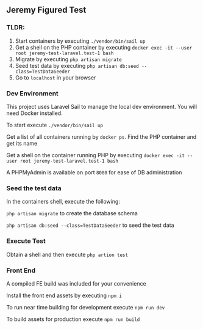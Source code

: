 
## Jeremy Figured Test

### TLDR:

1. Start containers by executing `./vendor/bin/sail up`
2. Get a shell on the PHP container by executing `docker exec -it --user root jeremy-test-laravel.test-1 bash`
3. Migrate by executing `php artisan migrate`
4. Seed test data by executing `php artisan db:seed --class=TestDataSeeder`
5. Go to `localhost` in your browser

### Dev Environment

This project uses Laravel Sail to manage the local dev environment. You will need Docker installed.

To start execute `./vendor/bin/sail up`

Get a list of all containers running by `docker ps`. Find the PHP container and get its name

Get a shell on the container running PHP by executing `docker exec -it --user root jeremy-test-laravel.test-1 bash`

A PHPMyAdmin is available on port `8080` for ease of DB administration

### Seed the test data

In the containers shell, execute the following:

`php artisan migrate` to create the database schema

`php artisan db:seed --class=TestDataSeeder` to seed the test data

### Execute Test

Obtain a shell and then execute `php artion test`

### Front End

A compiled FE build was included for your convenience

Install the front end assets by executing `npm i`

To run near time building for development execute `npm run dev`

To build assets for production execute `npm run build`

